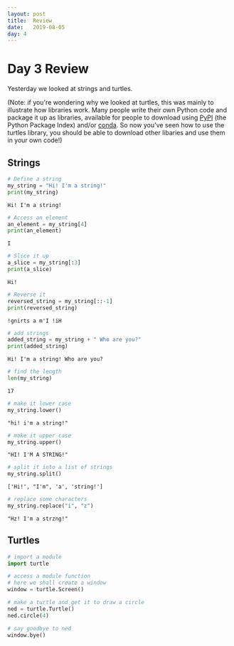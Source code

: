 ```yaml
---
layout: post
title:  Review
date:   2019-08-05
day: 4
---
```



# Day 3 Review

Yesterday we looked at strings and turtles.

(Note: if you're wondering why we looked at turtles, this was mainly to illustrate how libraries work. Many people write their own Python code and package it up as libraries, available for people to download using [PyPI](https://pypi.org) (the Python Package Index) and/or [conda](https://conda.io/en/latest/). So now you've seen how to use the turtles library, you should be able to download other libaries and use them in your own code!)

## Strings


```python
# Define a string
my_string = "Hi! I'm a string!"
print(my_string)
```

    Hi! I'm a string!



```python
# Access an element
an_element = my_string[4]
print(an_element)
```

    I



```python
# Slice it up 
a_slice = my_string[:3]
print(a_slice)
```

    Hi!



```python
# Reverse it
reversed_string = my_string[::-1]
print(reversed_string)
```

    !gnirts a m'I !iH



```python
# add strings 
added_string = my_string + " Who are you?"
print(added_string)
```

    Hi! I'm a string! Who are you?



```python
# find the length
len(my_string)
```




    17




```python
# make it lower case
my_string.lower()
```




    "hi! i'm a string!"




```python
# make it upper case
my_string.upper()
```




    "HI! I'M A STRING!"




```python
# split it into a list of strings
my_string.split()
```




    ['Hi!', "I'm", 'a', 'string!']




```python
# replace some characters 
my_string.replace("i", "z")
```




    "Hz! I'm a strzng!"



## Turtles


```python
# import a module 
import turtle
```


```python
# access a module function 
# here we shall create a window 
window = turtle.Screen()
```


```python
# make a turtle and get it to draw a circle
ned = turtle.Turtle()
ned.circle(4)
```


```python
# say goodbye to ned
window.bye()
```


```python

```
